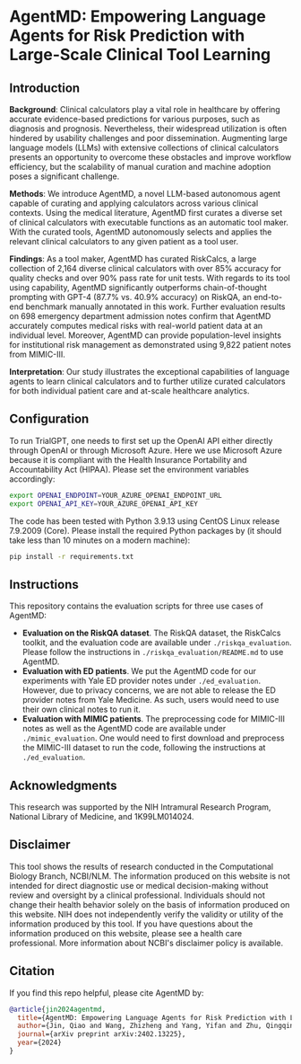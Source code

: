# AgentMD: Empowering Language Agents for Risk Prediction with Large-Scale Clinical Tool Learning

## Introduction

**Background**: Clinical calculators play a vital role in healthcare by offering accurate evidence-based predictions for various purposes, such as diagnosis and prognosis. Nevertheless, their widespread utilization is often hindered by usability challenges and poor dissemination. Augmenting large language models (LLMs) with extensive collections of clinical calculators presents an opportunity to overcome these obstacles and improve workflow efficiency, but the scalability of manual curation and machine adoption poses a significant challenge. 

**Methods**: We introduce AgentMD, a novel LLM-based autonomous agent capable of curating and applying calculators across various clinical contexts. Using the medical literature, AgentMD first curates a diverse set of clinical calculators with executable functions as an automatic tool maker. With the curated tools, AgentMD autonomously selects and applies the relevant clinical calculators to any given patient as a tool user. 

**Findings**: As a tool maker, AgentMD has curated RiskCalcs, a large collection of 2,164 diverse clinical calculators with over 85% accuracy for quality checks and over 90% pass rate for unit tests. With regards to its tool using capability, AgentMD significantly outperforms chain-of-thought prompting with GPT-4 (87.7% vs. 40.9% accuracy) on RiskQA, an end-to-end benchmark manually annotated in this work. Further evaluation results on 698 emergency department admission notes confirm that AgentMD accurately computes medical risks with real-world patient data at an individual level. Moreover, AgentMD can provide population-level insights for institutional risk management as demonstrated using 9,822 patient notes from MIMIC-III.

**Interpretation**: Our study illustrates the exceptional capabilities of language agents to learn clinical calculators and to further utilize curated calculators for both individual patient care and at-scale healthcare analytics.

## Configuration

To run TrialGPT, one needs to first set up the OpenAI API either directly through OpenAI or through Microsoft Azure. Here we use Microsoft Azure because it is compliant with the Health Insurance Portability and Accountability Act (HIPAA). Please set the environment variables accordingly:

```bash
export OPENAI_ENDPOINT=YOUR_AZURE_OPENAI_ENDPOINT_URL
export OPENAI_API_KEY=YOUR_AZURE_OPENAI_API_KEY
```

The code has been tested with Python 3.9.13 using CentOS Linux release 7.9.2009 (Core). Please install the required Python packages by (it should take less than 10 minutes on a modern machine):

```bash
pip install -r requirements.txt
```

## Instructions

This repository contains the evaluation scripts for three use cases of AgentMD:

- **Evaluation on the RiskQA dataset**. The RiskQA dataset, the RiskCalcs toolkit, and the evaluation code are available under `./riskqa_evaluation`. Please follow the instructions in `./riskqa_evaluation/README.md` to use AgentMD.
- **Evaluation with ED patients**. We put the AgentMD code for our experiments with Yale ED provider notes under `./ed_evaluation`. However, due to privacy concerns, we are not able to release the ED provider notes from Yale Medicine. As such, users would need to use their own clinical notes to run it.
- **Evaluation with MIMIC patients**. The preprocessing code for MIMIC-III notes as well as the AgentMD code are available under `./mimic_evaluation`. One would need to first download and preprocess the MIMIC-III dataset to run the code, following the instructions at `./ed_evaluation`.

## Acknowledgments

This research was supported by the NIH Intramural Research Program, National Library of Medicine, and 1K99LM014024.

## Disclaimer

This tool shows the results of research conducted in the Computational Biology Branch, NCBI/NLM. The information produced on this website is not intended for direct diagnostic use or medical decision-making without review and oversight by a clinical professional. Individuals should not change their health behavior solely on the basis of information produced on this website. NIH does not independently verify the validity or utility of the information produced by this tool. If you have questions about the information produced on this website, please see a health care professional. More information about NCBI's disclaimer policy is available.

## Citation

If you find this repo helpful, please cite AgentMD by:
```bibtex
@article{jin2024agentmd,
  title={AgentMD: Empowering Language Agents for Risk Prediction with Large-Scale Clinical Tool Learning},
  author={Jin, Qiao and Wang, Zhizheng and Yang, Yifan and Zhu, Qingqing and Wright, Donald and Huang, Thomas and Wilbur, W John and He, Zhe and Taylor, Andrew and Chen, Qingyu and others},
  journal={arXiv preprint arXiv:2402.13225},
  year={2024}
}
```
